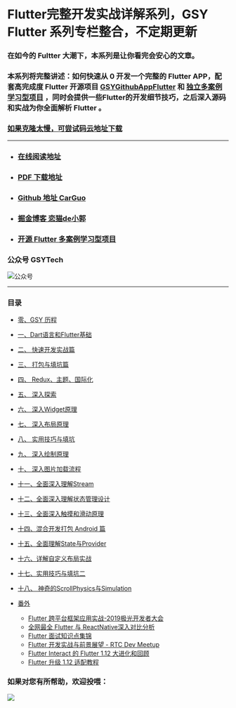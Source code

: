 # Flutter完整开发实战详解系列，GSY Flutter 系列专栏整合，不定期更新


### 在如今的 Fultter 大潮下，本系列是让你看完会安心的文章。

### 本系列将完整讲述：如何快速从 0 开发一个完整的 Flutter APP，配套高完成度  Flutter 开源项目 [GSYGithubAppFlutter](https://github.com/CarGuo/gsy_github_app_flutter) 和 [独立多案例学习型项目](https://github.com/CarGuo/gsy_flutter_demo) ，同时会提供一些Flutter的开发细节技巧，之后深入源码和实战为你全面解析 Flutter 。

### [如果克隆太慢，可尝试码云地址下载](https://gitee.com/CarGuo/GSYFlutterBook)

----

- ### [在线阅读地址](https://guoshuyu.cn/home/wx/)

- ### [PDF 下载地址](https://raw.githubusercontent.com/CarGuo/GSYFlutterBook/master/Flutter完整开发实战详解系列.pdf)

- ### [Github 地址 CarGuo](https://github.com/CarGuo)

- ### [掘金博客 恋猫de小郭](https://juejin.im/user/582aca2ba22b9d006b59ae68/posts)

- ### [开源 Flutter 多案例学习型项目](https://github.com/CarGuo/GSYFlutterDemo)


### 公众号 GSYTech
![公众号](http://img.cdn.guoshuyu.cn/10F364A6-69F5-40C2-AB2A-124EEC1AD8CC.png)

----

### 目录

* [零、GSY 历程](Flutter-0.md)

* [一、Dart语言和Flutter基础](Flutter-1.md)

* [二、 快速开发实战篇](Flutter-2.md)

* [三、 打包与填坑篇](Flutter-3.md)

* [四、 Redux、主题、国际化](Flutter-4.md)

* [五、 深入探索](Flutter-5.md)

* [六、 深入Widget原理](Flutter-6.md)

* [七、 深入布局原理](Flutter-7.md)

* [八、 实用技巧与填坑](Flutter-8.md)

* [九、 深入绘制原理](Flutter-9.md)

* [十、 深入图片加载流程](Flutter-10.md)

* [十一、全面深入理解Stream](Flutter-11.md)

* [十二、全面深入理解状态管理设计](Flutter-12.md)

* [十三、全面深入触摸和滑动原理](Flutter-13.md)

* [十四、混合开发打包 Android 篇](Flutter-14.md)

* [十五、全面理解State与Provider](Flutter-15.md)

* [十六、详解自定义布局实战](Flutter-16.md)

* [十七、实用技巧与填坑二](Flutter-17.md)

* [十八、 神奇的ScrollPhysics与Simulation](Flutter-18.md)

* [番外](FWREADME.md)
  
  * [Flutter 跨平台框架应用实战-2019极光开发者大会](Flutter-jg-meet.md)
  * [全网最全 Flutter 与 ReactNative深入对比分析](qwzqdb.md)
  * [Flutter 面试知识点集锦](Flutter-msjj.md)
  * [Flutter 开发实战与前景展望 - RTC Dev Meetup](Flutter-rtc-meetup.md)
  * [Flutter Interact 的 Flutter 1.12 大进化和回顾](Flutter-Interact-2019.md)
  * [Flutter 升级 1.12 适配教程](Flutter-update-1.12.md)
  
  



### 如果对您有所帮助，欢迎投喂：

![](http://img.cdn.guoshuyu.cn/thanks.jpg)
